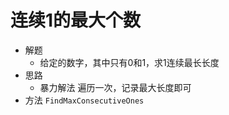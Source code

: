 # 连续1的最大个数
- 解题
    - 给定的数字，其中只有0和1，求1连续最长长度
- 思路
    - 暴力解法 遍历一次，记录最大长度即可
- 方法
```FindMaxConsecutiveOnes```